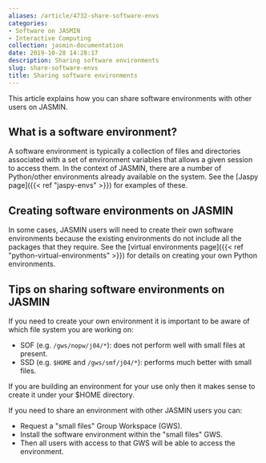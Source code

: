 ```yaml
---
aliases: /article/4732-share-software-envs
categories:
- Software on JASMIN
- Interactive Computing
collection: jasmin-documentation
date: 2019-10-28 14:28:17
description: Sharing software environments
slug: share-software-envs
title: Sharing software environments
---
```


This article explains how you can share software environments with other users
on JASMIN.

## What is a software environment?

A software environment is typically a collection of files and directories
associated with a set of environment variables that allows a given session to
access them. In the context of JASMIN, there are a number of Python/other
environments already available on the system. See the [Jaspy page]({{< ref
"jaspy-envs" >}}) for examples of these.

## Creating software environments on JASMIN

In some cases, JASMIN users will need to create their own software
environments because the existing environments do not include all the packages
that they require. See the [virtual environments page]({{< ref "python-virtual-environments" >}}) for details on creating your own Python
environments.

## Tips on sharing software environments on JASMIN

If you need to create your own environment it is important to be aware of
which file system you are working on:
- SOF (e.g. `/gws/nopw/j04/*`): does not perform well with small files at present.
- SSD (e.g. `$HOME` and `/gws/smf/j04/*`): performs much better with small files.

If you are building an environment for your use only then it makes sense to
create it under your $HOME directory.

If you need to share an environment with other JASMIN users you can:
- Request a "small files" Group Workspace (GWS).
- Install the software environment within the "small files" GWS.
- Then all users with access to that GWS will be able to access the environment.


